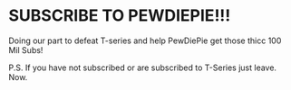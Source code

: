 # SUBSCRIBE TO PEWDIEPIE!!!
Doing our part to defeat T-series and help PewDiePie get those thicc 100 Mil Subs!

P.S. If you have not subscribed or are subscribed to T-Series just leave. Now.
